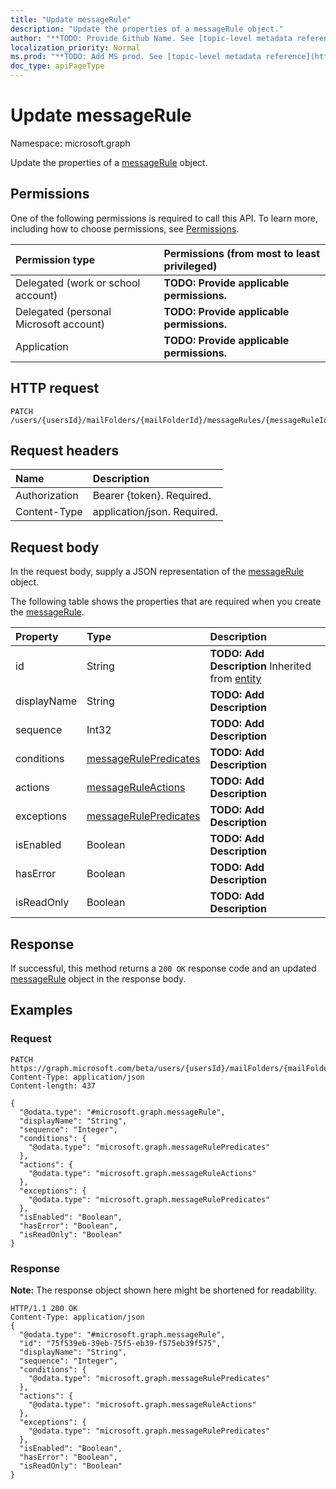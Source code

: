 ```yaml
---
title: "Update messageRule"
description: "Update the properties of a messageRule object."
author: "**TODO: Provide Github Name. See [topic-level metadata reference](https://msgo.azurewebsites.net/add/document/guidelines/metadata.html#topic-level-metadata)**"
localization_priority: Normal
ms.prod: "**TODO: Add MS prod. See [topic-level metadata reference](https://msgo.azurewebsites.net/add/document/guidelines/metadata.html#topic-level-metadata)**"
doc_type: apiPageType
---
```


# Update messageRule
Namespace: microsoft.graph

Update the properties of a [messageRule](../resources/messagerule.md) object.

## Permissions
One of the following permissions is required to call this API. To learn more, including how to choose permissions, see [Permissions](/concepts/permissions-reference.md).

|Permission type|Permissions (from most to least privileged)|
|:---|:---|
|Delegated (work or school account)|**TODO: Provide applicable permissions.**|
|Delegated (personal Microsoft account)|**TODO: Provide applicable permissions.**|
|Application|**TODO: Provide applicable permissions.**|

## HTTP request

<!-- {
  "blockType": "ignored"
}
-->
``` http
PATCH /users/{usersId}/mailFolders/{mailFolderId}/messageRules/{messageRuleId}
```

## Request headers
|Name|Description|
|:---|:---|
|Authorization|Bearer {token}. Required.|
|Content-Type|application/json. Required.|

## Request body
In the request body, supply a JSON representation of the [messageRule](../resources/messagerule.md) object.

The following table shows the properties that are required when you create the [messageRule](../resources/messagerule.md).

|Property|Type|Description|
|:---|:---|:---|
|id|String|**TODO: Add Description** Inherited from [entity](../resources/entity.md)|
|displayName|String|**TODO: Add Description**|
|sequence|Int32|**TODO: Add Description**|
|conditions|[messageRulePredicates](../resources/messagerulepredicates.md)|**TODO: Add Description**|
|actions|[messageRuleActions](../resources/messageruleactions.md)|**TODO: Add Description**|
|exceptions|[messageRulePredicates](../resources/messagerulepredicates.md)|**TODO: Add Description**|
|isEnabled|Boolean|**TODO: Add Description**|
|hasError|Boolean|**TODO: Add Description**|
|isReadOnly|Boolean|**TODO: Add Description**|



## Response

If successful, this method returns a `200 OK` response code and an updated [messageRule](../resources/messagerule.md) object in the response body.

## Examples

### Request
<!-- {
  "blockType": "request",
  "name": "update_messagerule"
}
-->
``` http
PATCH https://graph.microsoft.com/beta/users/{usersId}/mailFolders/{mailFolderId}/messageRules/{messageRuleId}
Content-Type: application/json
Content-length: 437

{
  "@odata.type": "#microsoft.graph.messageRule",
  "displayName": "String",
  "sequence": "Integer",
  "conditions": {
    "@odata.type": "microsoft.graph.messageRulePredicates"
  },
  "actions": {
    "@odata.type": "microsoft.graph.messageRuleActions"
  },
  "exceptions": {
    "@odata.type": "microsoft.graph.messageRulePredicates"
  },
  "isEnabled": "Boolean",
  "hasError": "Boolean",
  "isReadOnly": "Boolean"
}
```


### Response
**Note:** The response object shown here might be shortened for readability.
<!-- {
  "blockType": "response",
  "truncated": true
}
-->
``` http
HTTP/1.1 200 OK
Content-Type: application/json
{
  "@odata.type": "#microsoft.graph.messageRule",
  "id": "75f539eb-39eb-75f5-eb39-f575eb39f575",
  "displayName": "String",
  "sequence": "Integer",
  "conditions": {
    "@odata.type": "microsoft.graph.messageRulePredicates"
  },
  "actions": {
    "@odata.type": "microsoft.graph.messageRuleActions"
  },
  "exceptions": {
    "@odata.type": "microsoft.graph.messageRulePredicates"
  },
  "isEnabled": "Boolean",
  "hasError": "Boolean",
  "isReadOnly": "Boolean"
}
```

